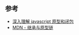 ## 参考

- [深入理解 javascript 原型和闭包](http://www.cnblogs.com/wangfupeng1988/p/3977924.html)
- [MDN - 继承与原型链](https://developer.mozilla.org/zh-CN/docs/Web/JavaScript/Inheritance_and_the_prototype_chain)
